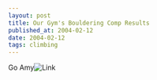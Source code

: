 ```yaml
---
layout: post
title: Our Gym's Bouldering Comp Results
published_at: 2004-02-12
date: 2004-02-12
tags: climbing
---
```


Go Amy![Link](http://www.rockcomps.com/rockcomps/comps/event_details.cfm?id=601&tab=results&CFID=187798&CFTOKEN=81661883)  